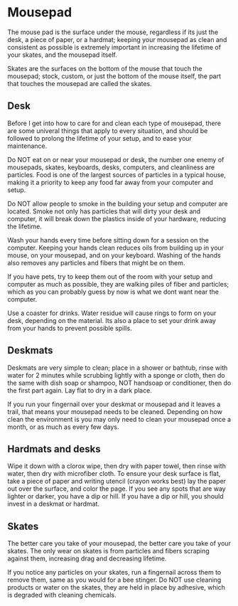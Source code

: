 # Mousepad
The mouse pad is the surface under the mouse, regardless if its just the desk, a piece of paper, or a hardmat; keeping your mousepad as clean and consistent as possible is extremely important in increasing the lifetime of your skates, and the mousepad itself.  

Skates are the surfaces on the bottom of the mouse that touch the mousepad; stock, custom, or just the bottom of the mouse itself, the part that touches the mousepad are called the skates.  

## Desk
Before I get into how to care for and clean each type of mousepad, there are some univeral things that apply to every situation, and should be followed to prolong the lifetime of your setup, and to ease your maintenance.  

Do NOT eat on or near your mousepad or desk, the number one enemy of mousepads, skates, keyboards, desks, computers, and cleanliness are particles. Food is one of the largest sources of particles in a typical house, making it a priority to keep any food far away from your computer and setup.  

Do NOT allow people to smoke in the building your setup and computer are located. Smoke not only has particles that will dirty your desk and computer, it will break down the plastics inside of your hardware, reducing the lifetime.  

Wash your hands every time before sitting down for a session on the computer. Keeping your hands clean reduces oils from building up in your mouse, on your mousepad, and on your keyboard. Washing of the hands also removes any particles and fibers that might be on them.  

If you have pets, try to keep them out of the room with your setup and computer as much as possible, they are walking piles of fiber and particles; which as you can probably guess by now is what we dont want near the computer.  

Use a coaster for drinks. Water residue will cause rings to form on your desk, depending on the material. Its also a place to set your drink away from your hands to prevent possible spills.
## Deskmats
Deskmats are very simple to clean; place in a shower or bathtub, rinse with water for 2 minutes while scrubbing lightly with a sponge or cloth, then do the same with dish soap or shampoo, NOT handsoap or conditioner, then do the first part again. Lay flat to dry in a dark place.

If you run your fingernail over your deskmat or mousepad and it leaves a trail, that means your mousepad needs to be cleaned. Depending on how clean the environment is you may only need to clean your mousepad once a month, or as much as every few days.
## Hardmats and desks
Wipe it down with a clorox wipe, then dry with paper towel, then rinse with water, then dry with microfiber cloth. To ensure your desk surface is flat, take a piece of paper and writing utencil (crayon works best) lay the paper out over the surface, and color the page. If you see any spots that are way lighter or darker, you have a dip or hill. If you have a dip or hill, you should invest in a deskmat or hardmat.
## Skates
The better care you take of your mousepad, the better care you take of your skates. The only wear on skates is from particles and fibers scraping against them, increasing drag and decreasing lifetime.  

If you notice any particles on your skates, run a fingernail across them to remove them, same as you would for a bee stinger. Do NOT use cleaning products or water on the skates, they are held in place by adhesive, which is degraded with cleaning chemicals.
